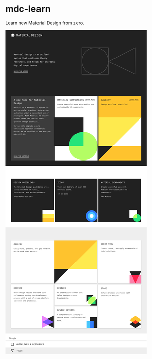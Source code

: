 # mdc-learn



Learn new Material Design from zero.





![image](https://github.com/HashiKudo/mdc-learn/blob/master/MD/material.io_.png)
